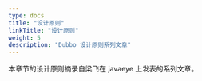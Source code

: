 ```yaml
---
type: docs
title: "设计原则"
linkTitle: "设计原则"
weight: 5
description: "Dubbo 设计原则系列文章"
---
```


本章节的设计原则摘录自梁飞在 javaeye 上发表的系列文章。

